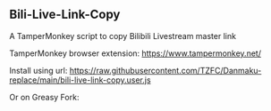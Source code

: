 ## Bili-Live-Link-Copy
A TamperMonkey script to copy Bilibili Livestream master link

TamperMonkey browser extension: https://www.tampermonkey.net/

Install using url: https://raw.githubusercontent.com/TZFC/Danmaku-replace/main/bili-live-link-copy.user.js

Or on Greasy Fork: 
